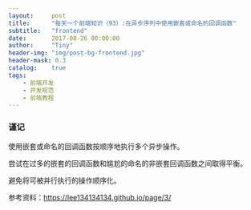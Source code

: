 ```yaml
---
layout:     post
title:      "每天一个前端知识（93）:在异步序列中使用嵌套或命名的回调函数"
subtitle:   "frontend"
date:       2017-08-26 00:00:00
author:     "Tiny"
header-img: "img/post-bg-frontend.jpg"
header-mask: 0.3
catalog:    true
tags:
    - 前端开发
    - 开发规范
    - 前端教程
---
```


### 谨记

使用嵌套或命名的回调函数按顺序地执行多个异步操作。

尝试在过多的嵌套的回调函数和尴尬的命名的非嵌套回调函数之间取得平衡。

避免将可被并行执行的操作顺序化。

参考资料：https://lee134134134.github.io/page/3/



